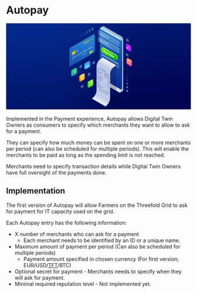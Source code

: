 # Autopay

![](img/autopay.png)

Implemented in the Payment experience, Autopay allows Digital Twin Owners as consumers to specify which merchants they want to allow to ask for a payment. 

They can specify how much money can be spent on one or more merchants per period (can also be scheduled for multiple periods). This will enable the merchants to be paid as long as the spending limit is not reached.

Merchants need to specify transaction details while Digital Twin Owners have full oversight of the payments done. 

## Implementation 

The first version of Autopay will allow Farmers on the Threefold Grid to ask for payment for IT capacity used on the grid. 

Each Autopay entry has the following information: 
- X number of merchants who can ask for a payment 
    - Each merchant needs to be identified by an ID or a unique name. 
- Maximum amount of payment per period (Can also be scheduled for multiple periods)
    - Payment amount specified in chosen currency (For first version; EUR/USD/[TFT](threefold:token_what)/BTC)
- Optional secret for payment - Merchants needs to specify when they will ask for payment. 
- Minimal required reputation level - Not implemented yet.





